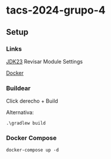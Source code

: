 # tacs-2024-grupo-4

## Setup
### Links
[JDK23](https://www.oracle.com/ar/java/technologies/downloads/)
Revisar Module Settings

[Docker](https://docs.docker.com/get-started/get-docker/)

### Buildear
Click derecho + Build

Alternativa:

    .\gradlew build
### Docker Compose
    docker-compose up -d
